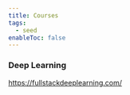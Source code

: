 ```yaml
---
title: Courses
tags:
  - seed
enableToc: false
---
```

### Deep Learning 
https://fullstackdeeplearning.com/
